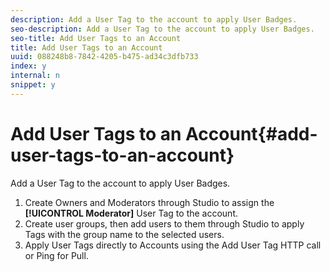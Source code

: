 ```yaml
---
description: Add a User Tag to the account to apply User Badges.
seo-description: Add a User Tag to the account to apply User Badges.
seo-title: Add User Tags to an Account
title: Add User Tags to an Account
uuid: 088248b8-7842-4205-b475-ad34c3dfb733
index: y
internal: n
snippet: y
---
```


# Add User Tags to an Account{#add-user-tags-to-an-account}

Add a User Tag to the account to apply User Badges.

1. Create Owners and Moderators through Studio to assign the **[!UICONTROL Moderator]** User Tag to the account.
1. Create user groups, then add users to them through Studio to apply Tags with the group name to the selected users.
1. Apply User Tags directly to Accounts using the Add User Tag HTTP call or Ping for Pull.

